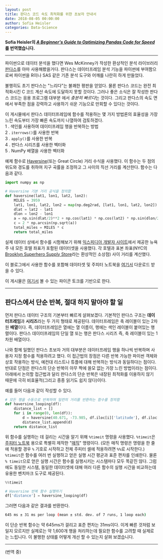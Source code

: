 ```yaml
---
layout: post
title: 판다스 코드 속도 최적화를 위한 초보자 안내서
date: 2018-08-05 00:00:00
author: Sofia Heisler
categories: Data-Science
---  
```

  
  
**Sofia Heisler의 [*A Beginner's Guide to Optimizing Pandas Code for Speed*](https://engineering.upside.com/a-beginners-guide-to-optimizing-pandas-code-for-speed-c09ef2c6a4d6)를 번역했습니다.**
  
  
- - -
  
파이썬으로 데이터 분석을 했다면 Wes McKinney가 작성한 환상적인 분석 라이브러리 [판다스](http://pandas.pydata.org/pandas-docs/stable)를 아마 사용해봤을거다. 판다스는 데이터프레임 분석 기능을 파이썬에 부여함으로써 파이썬을 R이나 SAS 같은 기존 분석 도구와 어깨를 나란히 하게 만들었다.
  
불행히도 초기 판다스는 "느리다"는 불쾌한 평판을 얻었다. 물론 판다스 코드는 완전 최적화시킨 C 코드 계산 속도에 도달하지 못할 것이다. 그러나 좋은 소식은 잘 작성한 판다스 코드는 응용 프로그램 대부분 에서 *충분히 빠르다*는 것이다. 그리고 판다스의 속도 면에서 부족한 점을 강력하고 사용하기 쉬운 기능으로 만회할 수 있다는 것이다.
  
이 게시물에서 판다스 데이터프레임에 함수를 적용하는 몇 가지 방법론의 효율성을 가장 느린 속도부터 가장 빠른 속도까지 나열하여 검토하겠다.  
1 . 색인를 사용하여 데이터프레임 행을 반복하는 방법  
2 . `iterrows()`를 사용한 반복  
3 . `apply()`를 사용한 반복  
4 . 판다스 시리즈를 사용한 벡터화  
5 . NumPy 배열을 사용한 벡터화  
  
예제 함수로 [Haversine](https://en.wikipedia.org/wiki/Haversine_formula)(또는 Great Circle) 거리 수식을 사용했다. 이 함수는 두 점의 위도와 경도를 취하여 지구 곡률을 조정하고 그 사이의 직선 거리를 계산한다. 함수는 다음과 같다.
  
```python
import numpy as np

# Haversine 기본 거리 공식을 정의함
def haversine(lat1, lon1, lat2, lon2):
    MILES = 3959
    lat1, lon1, lat2, lon2 = map(np.deg2rad, [lat1, lon1, lat2, lon2])
    dlat = lat2 - lat1 
    dlon = lon2 - lon1 
    a = np.sin(dlat/2)**2 + np.cos(lat1) * np.cos(lat2) * np.sin(dlon/2)**2
    c = 2 * np.arcsin(np.sqrt(a)) 
    total_miles = MILES * c
    return total_miles
```
  
실제 데이터 상에서 함수를 시험해보기 위해 [익스피디아 개발자 사이트](https://developer.ean.com)에서 제공한 뉴욕 주 내 모든 호텔 좌표가 포함된 데이터셋을 사용했다. 각 호텔과 표본 좌표(NYC의 [Brooklyn Superhero Supply Store](https://www.superherosupplies.com)라는 환상적인 소상점) 사이 거리를 계산했다.
  
이 블로그에서 사용한 함수를 포함해 데이터셋 및 주피터 노트북을 [여기서](https://github.com/s-heisler/pycon2017-optimizing-pandas) 다운로드 받을 수 있다.
  
이 게시물은 [여기서](https://www.youtube.com/watch?v=HN5d490_KKk) 볼 수 있는 파이콘 토크를 기반으로 한다.
  
* * *
  
## 판다스에서 단순 반복, 절대 하지 말아야 할 일
  
먼저 판다스 데이터 구조의 기본부터 빠르게 살펴보겠다. 기본적인 판다스 구조는 **데이터프레임**과 **시리즈**라는 두 가지 형태로 제공된다. 데이터프레임은 축 레이블이 있는 2차원 **배열**이다. 즉, 데이터프레임은 열에는 열 이름이, 행에는 색인 레이블이 붙어있는 행렬이다. 판다스 데이터프레임의 단일 열 또는 행은 판다스 시리즈 즉, 축 레이블이 있는 1차원 배열이다.
  
나와 함께 일했던 판다스 초보자 거의 대부분은 데이터프레임 행을 하나씩 반복하며 사용자 지정 함수를 적용하려고 했다. 이 접근법의 장점은 다른 반복 가능한 파이썬 객체와 상호 작용하는 방식, 예컨대 리스트나 튜플에 대해 반복하는 방식과 동일하다는 점이다. 반대로 단점은 판다스의 단순 반복이 아무 짝에 쓸모 없는 가장 느린 방법이라는 점이다. 아래에서 논의할 접근법과 달리 판다스의 단순 반복은 내장된 최적화를 이용하지 않기 때문에 극히 비효율적(그리고 종종 읽기도 쉽지 않다)이다.
  
예를 들어 다음과 같이 작성할 수 있다.
  
```python
# 모든 행을 수동으로 반복하며 일련의 거리를 반환하는 함수를 정의함
def haversine_looping(df):
    distance_list = []
    for i in range(0, len(df)):
        d = haversine(40.671, -73.985, df.iloc[i]['latitude'], df.iloc[i]['longitude'])
        distance_list.append(d)
    return distance_list
 ```
   
 위 함수를 실행하는 데 걸리는 시간을 알기 위해 `%timeit` 명령을 사용했다. `%timeit`은 [주피터 노트북](http://jupyter.org) 용으로 특별히 제작한 "[매직](http://ipython.readthedocs.io/en/stable/interactive/magics.html)" 명령이다. (모든 매직 명령은 명령을 한 줄에 적용할 경우 `%` 기호로 시작하고 전체 주피터 셀에 적용하려면 `%%`로 시작한다.) `%timeit`은 함수를 여러 번 실행하고 얻은 실행 시간 평균과 표준 편차를 인쇄한다. 물론 `% timeit`으로 얻은 실행 시간은 함수를 실행시키는 시스템마다 모두 똑같진 않다. 그럼에도 동일한 시스템, 동일한 데이터셋에 대해 여러 다른 함수의 실행 시간을 비교하는데 유용한 벤치마크 도구로 제공된다.
  
 ```python
 %%timeit

# Haversine 반복 함수 실행하기
df['distance'] = haversine_looping(df)
```
  
그러면 다음과 같은 결과를 반환한다.
  
```bash
645 ms ± 31 ms per loop (mean ± std. dev. of 7 runs, 1 loop each)
```
  
이 단순 반복 함수는 약 645ms가 걸리고 표준 편차는 31ms이다. 이게 빠른 것처럼 보일지 모르지만 실제로는 약 1,600개 행을 처리하는데 필요한 함수를 고려할 때 실제로는 느립니다. 이 불행한 상태를 어떻게 개선 할 수 있는지 살펴 보겠습니다.
  
* * *
(번역 중)
